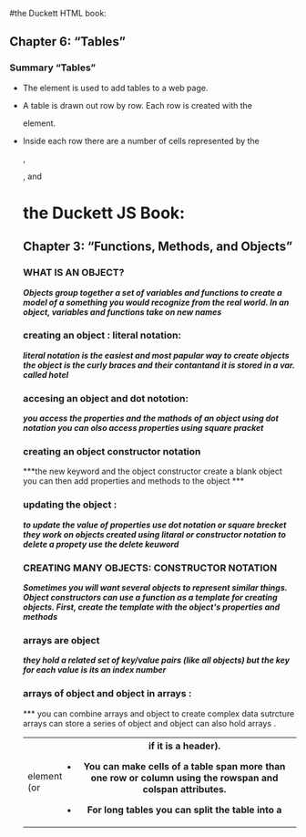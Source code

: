 #the Duckett HTML book:


## Chapter 6: “Tables”

### Summary “Tables”
- The <table> element is used to add tables to a web 
page.


- A table is drawn out row by row. Each row is created 
with the <tr> element.


- Inside each row there are a number of cells 
represented by the <td> element (or <th> if it is a 
header).


- You can make cells of a table span more than one row 
or column using the rowspan and colspan attributes.


- For long tables you can split the table into a <thead>, 
<tbody>, and <tfoot>


# the Duckett JS Book:

## Chapter 3: “Functions, Methods, and Objects”

### WHAT IS AN OBJECT?

***Objects group together a set of variables and functions to create a model of a something you would recognize from the real world. In an object, variables and functions take on new names***


### creating an object : literal notation:

***literal notation is the easiest and most papular way to create objects the object is the curly braces and their contantand it is stored in a var. called hotel***

### accesing an object and dot nototion:

***you access the properties and the mathods of an object using dot notation you can olso access properties using square pracket***

### creating an object constructor notation

***the new keyword and the object constructor create a blank object you can then add properties and methods to the object ***

### updating the object :

***to update the value of properties use dot notation or square brecket they work on objects created using litaral or constructor notation
to delete a propety use the delete keuword***


### CREATING MANY OBJECTS: CONSTRUCTOR NOTATION 

***Sometimes you will want several objects to represent similar things. Object constructors can use a function as a template for creating objects. First, create the template with the object's properties and methods***

### arrays are object 

***they hold a related set of key/value pairs (like all objects) but the key for each value is its an index number***


### arrays of object and object in arrays :

*** you can combine arrays and object to create complex data sutrcture arrays can store a series of object and object can also hold arrays .






